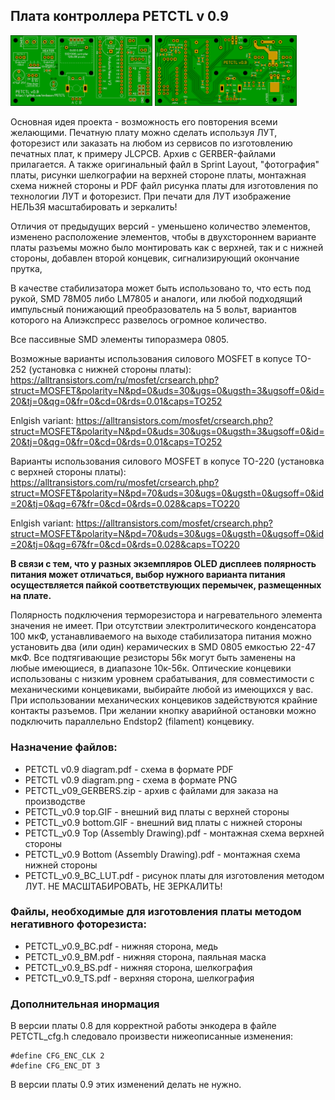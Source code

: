 ## Плата контроллера PETCTL v 0.9

<img style="max-width:45%;height:auto" src="PETCTL_v0.9 top.GIF" alt="PETCTL v 0.9 top picture" />
<img style="max-width:45%;height:auto" src="PETCTL_v0.9 bottom.GIF" alt="PETCTL v 0.9 bottom picture" />

Основная идея проекта - возможность его повторения всеми желающими. Печатную плату можно сделать используя ЛУТ, фоторезист или заказать на любом из сервисов по изготовлению печатных плат, к примеру JLCPCB. Архив с GERBER-файлами прилагается. А также оригинальный файл в Sprint Layout, "фотография" платы, рисунки шелкографии на верхней стороне платы, монтажная схема нижней стороны и PDF файл рисунка платы для изготовления по технологии ЛУТ и фоторезист. При печати для ЛУТ изображение НЕЛЬЗЯ масштабировать и зеркалить!

Отличия от предыдущих версий - уменьшено количество элементов, изменено расположение элементов, чтобы в двухстороннем варианте платы разъемы можно было монтировать как с верхней, так и с нижней стороны, добавлен второй концевик, сигнализирующий окончание прутка, 

В качестве стабилизатора может быть использовано то, что есть под рукой, SMD 78M05 либо LM7805 и аналоги, или любой подходящий импульсный понижающий преобразователь на 5 вольт, вариантов которого на Алиэкспресс развелось огромное количество.

Все пассивные SMD элементы типоразмера 0805.

Возможные варианты использования силового MOSFET в копусе TO-252 (установка с нижней стороны платы): https://alltransistors.com/ru/mosfet/crsearch.php?struct=MOSFET&polarity=N&pd=0&uds=30&ugs=0&ugsth=3&ugsoff=0&id=20&tj=0&qg=0&fr=0&cd=0&rds=0.01&caps=TO252

Enlgish variant:
https://alltransistors.com/mosfet/crsearch.php?struct=MOSFET&polarity=N&pd=0&uds=30&ugs=0&ugsth=3&ugsoff=0&id=20&tj=0&qg=0&fr=0&cd=0&rds=0.01&caps=TO252

Варианты использования силового MOSFET в копусе TO-220 (установка с верхней стороны платы): 
https://alltransistors.com/ru/mosfet/crsearch.php?struct=MOSFET&polarity=N&pd=70&uds=30&ugs=0&ugsth=0&ugsoff=0&id=20&tj=0&qg=67&fr=0&cd=0&rds=0.028&caps=TO220

Enlgish variant:
https://alltransistors.com/mosfet/crsearch.php?struct=MOSFET&polarity=N&pd=70&uds=30&ugs=0&ugsth=0&ugsoff=0&id=20&tj=0&qg=67&fr=0&cd=0&rds=0.028&caps=TO220

**В связи с тем, что у разных экземпляров OLED дисплеев полярность питания может отличаться, выбор нужного варианта питания осуществляется пайкой соответствующих перемычек, размещенных на плате.**

 Полярность подключения терморезистора и нагревательного элемента значения не имеет.
 При отсутствии электролитического конденсатора 100 мкФ, устанавливаемого на выходе стабилизатора питания можно установить два (или один) керамических в SMD 0805 емкостью 22-47 мкФ.
 Все подтягивающие резисторы 56к могут быть заменены на любые имеющиеся, в диапазоне 10к-56к.
 Оптические концевики использованы с низким уровнем срабатывания, для совместимости с механическими концевиками, выбирайте любой из имеющихся у вас. При использовании механических концевиков задействуются крайние контакты разъемов.
 При желании кнопку аварийной остановки можно подключить параллельно Endstop2 (filament) концевику.

### Назначение файлов:

* PETCTL v0.9 diagram.pdf 	- схема в формате PDF
* PETCTL v0.9 diagram.png		- схема в формате PNG
* PETCTL_v09_GERBERS.zip  	- архив с файлами для заказа на производстве
* PETCTL_v0.9 top.GIF			- внешний вид платы с верхней стороны
* PETCTL_v0.9 bottom.GIF		- внешний вид платы с нижней стороны
* PETCTL_v0.9 Top (Assembly Drawing).pdf		- монтажная схема верхней стороны
* PETCTL_v0.9 Bottom (Assembly Drawing).pdf	- монтажная схема нижней стороны
* PETCTL_v0.9_BC_LUT.pdf		- рисунок платы для изготовления методом ЛУТ. НЕ МАСШТАБИРОВАТЬ, НЕ ЗЕРКАЛИТЬ!

### Файлы, необходимые для изготовления платы методом негативного фоторезиста:

* PETCTL_v0.9_BC.pdf			- нижняя сторона, медь
* PETCTL_v0.9_BM.pdf			- нижняя сторона, паяльная маска
* PETCTL_v0.9_BS.pdf			- нижняя сторона, шелкография
* PETCTL_v0.9_TS.pdf			- верхняя сторона, шелкография

### Дополнительная инормация
В версии платы 0.8 для корректной работы энкодера в файле PETCTL_cfg.h следовало произвести нижеописанные изменения:
```
#define CFG_ENC_CLK 2
#define CFG_ENC_DT 3
```
В версии платы 0.9 этих изменений делать не нужно.
